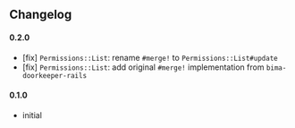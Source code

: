 ## Changelog

#### 0.2.0
- [fix] `Permissions::List`: rename `#merge!` to `Permissions::List#update`
- [fix] `Permissions::List`: add original `#merge!` implementation from `bima-doorkeeper-rails`

#### 0.1.0
- initial

